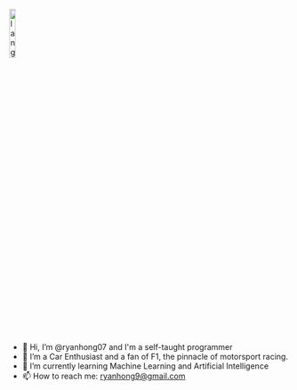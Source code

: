 <p align="left"><img width=15%" src="https://github.com/alansmathew/alansmathew/raw/master/lang.gif" alt="lang image here" /></p>

- 👋 Hi, I’m @ryanhong07 and I'm a self-taught programmer
- 👀 I’m a Car Enthusiast and a fan of F1, the pinnacle of motorsport racing.
- 🌱 I’m currently learning Machine Learning and Artificial Intelligence
- 📫 How to reach me: ryanhong9@gmail.com


